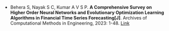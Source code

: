 * Behera S, Nayak S C, Kumar A V S P. <b>A Comprehensive Survey on Higher Order Neural Networks and Evolutionary Optimization Learning Algorithms in Financial Time Series Forecasting[J]</b>. Archives of Computational Methods in Engineering, 2023: 1-48. [Link](https://link.springer.com/article/10.1007/s11831-023-09942-9)
